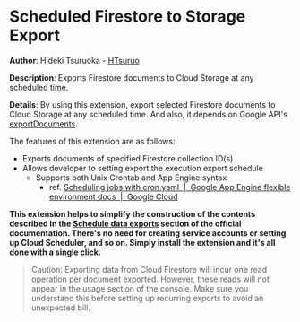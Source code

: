 # Scheduled Firestore to Storage Export

**Author**: Hideki Tsuruoka - [HTsuruo](https://github.com/HTsuruo)

**Description**: Exports Firestore documents to Cloud Storage at any scheduled time.

**Details**: By using this extension, export selected Firestore documents to Cloud Storage at any scheduled time. And also, it depends on Google API's [exportDocuments](https://cloud.google.com/firestore/docs/reference/rest/v1/projects.databases/exportDocuments).

The features of this extension are as follows:

- Exports documents of specified Firestore collection ID(s)
- Allows developer to setting export the execution export schedule
  - Supports both Unix Crontab and App Engine syntax
    - ref. [Scheduling jobs with cron.yaml  |  Google App Engine flexible environment docs  |  Google Cloud](https://cloud.google.com/appengine/docs/flexible/scheduling-jobs-with-cron-yaml)

**This extension helps to simplify the construction of the contents described in the [Schedule data exports](https://firebase.google.com/docs/firestore/solutions/schedule-export) section of the official documentation. There's no need for creating service accounts or setting up Cloud Scheduler, and so on. Simply install the extension and it's all done with a single click.**

> Caution: Exporting data from Cloud Firestore will incur one read operation per document exported. However, these reads will not appear in the usage section of the console. Make sure you understand this before setting up recurring exports to avoid an unexpected bill.
